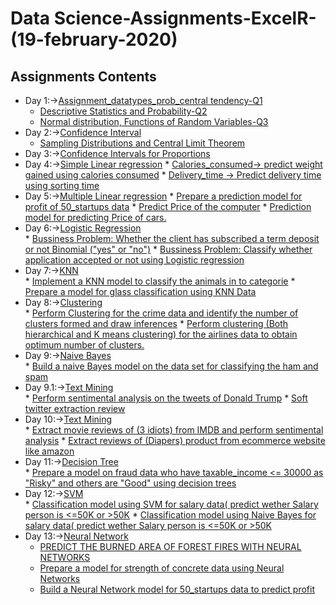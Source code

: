 # Data Science-Assignments-ExcelR-(19-february-2020)
## Assignments Contents
- Day 1:->[Assignment_datatypes_prob_central tendency-Q1](https://github.com/rajalahan/excelr/blob/master/Assignment_datatypes_prob_central%20tendency-Q1.docx)
     * [Descriptive Statistics and Probability-Q2](https://github.com/rajalahan/excelr/blob/master/Descriptive%20Statistics%20and%20Probability-Q2.docx)
     * [Normal distribution, Functions of Random Variables-Q3](https://github.com/rajalahan/excelr/blob/master/Normal%20distribution%2C%20Functions%20of%20Random%20Variables-Q3.docx)
- Day 2:->[Confidence Interval](https://github.com/rajalahan/excelr/blob/master/set3(Key).docx)
     * [Sampling Distributions and Central Limit Theorem](https://github.com/rajalahan/excelr/blob/master/Set4(Key).docx)
- Day 3:->[Confidence Intervals for Proportions](https://github.com/rajalahan/excelr/blob/master/Set%2B5.docx)
- Day 4:->[Simple Linear regression](https://github.com/rajalahan/excelr/tree/master/simple%20linear)
      * [Calories_consumed-> predict weight gained using calories consumed](https://github.com/rajalahan/excelr/blob/master/simple%20linear/simple%20linear.ipynb)
      * [Delivery_time -> Predict delivery time using sorting time](https://github.com/rajalahan/excelr/blob/master/simple%20linear/simple%20linear.ipynb)
- Day 5:->[Multiple Linear regression](https://github.com/rajalahan/excelr/tree/master/multi%20linear)
      * [Prepare a prediction model for profit of 50_startups data](https://github.com/rajalahan/excelr/blob/master/multi%20linear/multilinear.ipynb)
      * [Predict Price of the computer](https://github.com/rajalahan/excelr/blob/master/multi%20linear/multilinear.ipynb)
      * [Prediction model for predicting Price of cars.](https://github.com/rajalahan/excelr/blob/master/multi%20linear/multilinear_toyota.ipynb)
- Day 6:->[Logistic Regression](https://github.com/rajalahan/excelr/tree/master/logistic)      
      * [Bussiness Problem: Whether the client has subscribed a term deposit or not Binomial ("yes" or "no")](https://github.com/rajalahan/excelr/blob/master/logistic/Logistic%20regression.ipynb)
      * [Bussiness Problem: Classify whether application accepted or not using Logistic regression](https://github.com/rajalahan/excelr/blob/master/logistic/Logistic%20regression.ipynb)
- Day 7:->[KNN](https://github.com/rajalahan/excelr/tree/master/knn)      
      * [Implement a KNN model to classify the animals in to categorie](https://github.com/rajalahan/excelr/blob/master/knn/knn.ipynb) 
      * [Prepare a model for glass classification using KNN Data](https://github.com/rajalahan/excelr/blob/master/knn/knn.ipynb)
- Day 8:->[Clustering](https://github.com/rajalahan/excelr/tree/master/clustering)  
      * [Perform Clustering for the crime data and identify the number of clusters formed and draw inferences](https://github.com/rajalahan/excelr/blob/master/clustering/crimeanalysis.ipynb)
      * [Perform clustering (Both hierarchical and K means clustering) for the airlines data to obtain optimum number of clusters.](https://github.com/rajalahan/excelr/blob/master/clustering/crimeanalysis.ipynb)
- Day 9:->[Naive Bayes](https://github.com/rajalahan/excelr/tree/master/naive)      
      * [Build a naive Bayes model on the data set for classifying the ham and spam](https://github.com/rajalahan/excelr/blob/master/naive/spam-ham.ipynb)
- Day 9.1:->[Text Mining](https://github.com/rajalahan/excelr/tree/master/textmining)      
      * [Perform sentimental analysis on the tweets of Donald Trump](https://github.com/rajalahan/excelr/blob/master/textmining/donald_trump.ipynb)
      * [Soft twitter extraction review](https://github.com/rajalahan/excelr/blob/master/textmining/soft_twitter_extraction_review.ipynb)
- Day 10:->[Text Mining](https://github.com/rajalahan/excelr/tree/master/textmining)      
      * [Extract movie reviews of (3 idiots) from IMDB and perform sentimental analysis](https://github.com/rajalahan/excelr/blob/master/textmining/idiot.ipynb)
      * [Extract reviews of (Diapers) product from ecommerce website like amazon](https://github.com/rajalahan/excelr/blob/master/textmining/amazon.ipynb)
- Day 11:->[Decision Tree](https://github.com/rajalahan/excelr/tree/master/decisiontree)     
      * [Prepare a model on fraud data who have taxable_income <= 30000 as "Risky" and others are "Good" using decision trees](https://github.com/rajalahan/excelr/blob/master/decisiontree/risky-or-good.ipynb)
- Day 12:->[SVM](https://github.com/rajalahan/excelr/tree/master/svm)    
      * [Classification model using SVM for salary data( predict wether Salary person is <=50K or >50K](https://github.com/rajalahan/excelr/blob/master/svm/svm%20salary%20data.ipynb)
      * [Classification model using Naive Bayes for salary data( predict wether Salary person is <=50K or >50K](https://github.com/rajalahan/excelr/blob/master/naive/Naive%20Bayes%20salary%20data.ipynb)
 - Day 13:->[Neural Network](https://github.com/rajalahan/excelr/tree/master/neural)
      * [PREDICT THE BURNED AREA OF FOREST FIRES WITH NEURAL NETWORKS](https://github.com/rajalahan/excelr/blob/master/neural/fireforest-nn.ipynb)
      * [Prepare a model for strength of concrete data using Neural Networks](https://github.com/rajalahan/excelr/blob/master/neural/concreate-strength-nn.ipynb)
      * [Build a Neural Network model for 50_startups data to predict profit](https://github.com/rajalahan/excelr/blob/master/neural/predict%20profit.ipynb)
